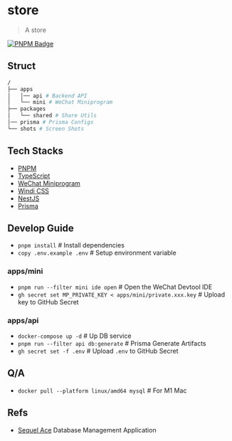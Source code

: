 # store

> A store

[![PNPM Badge](https://img.shields.io/badge/developed%20by-pnpm-black)](https://pnpm.io/)

<!--
TODO:
## Features

![体验版二维码](./shots/mini-trial-qrcode.jpeg)
-->

## Struct

```bash
/
├── apps
│   │── api # Backend API
│   └── mini # WeChat Miniprogram
├── packages
│   └── shared # Share Utils
│── prisma # Prisma Configs
└── shots # Screen Shots
```

## Tech Stacks

- [PNPM](https://pnpm.io/)
- [TypeScript](https://www.typescriptlang.org/)
- [WeChat Miniprogram](https://developers.weixin.qq.com/miniprogram/dev/framework/)
- [Windi CSS](https://windicss.org/)
- [NestJS](https://nestjs.com/)
- [Prisma](https://www.prisma.io/)

## Develop Guide

- `pnpm install` # Install dependencies
- `copy .env.example .env` # Setup environment variable

### apps/mini

- `pnpm run --filter mini ide open` # Open the WeChat Devtool IDE
- `gh secret set MP_PRIVATE_KEY < apps/mini/private.xxx.key` # Upload key to GitHub Secret

### apps/api

- `docker-compose up -d` # Up DB service
- `pnpm run --filter api db:generate` # Prisma Generate Artifacts
- `gh secret set -f .env` # Upload `.env` to GitHub Secret

## Q/A

- `docker pull --platform linux/amd64 mysql` # For M1 Mac

## Refs

- [Sequel Ace](https://github.com/Sequel-Ace/Sequel-Ace) Database Management Application

<!--
TODO:

## CI/CD

-->
